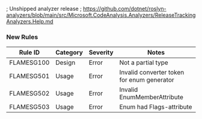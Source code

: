 ﻿; Unshipped analyzer release
; https://github.com/dotnet/roslyn-analyzers/blob/main/src/Microsoft.CodeAnalysis.Analyzers/ReleaseTrackingAnalyzers.Help.md

### New Rules


 Rule ID    | Category | Severity | Notes       
------------|----------|----------|-------------
 FLAMESG100 | Design   | Error    | Not a partial type
 FLAMESG501 | Usage   | Error    | Invalid converter token for enum generator
 FLAMESG502 | Usage   | Error    | Invalid EnumMemberAttribute
 FLAMESG503 | Usage | Error | Enum had Flags-attribute
